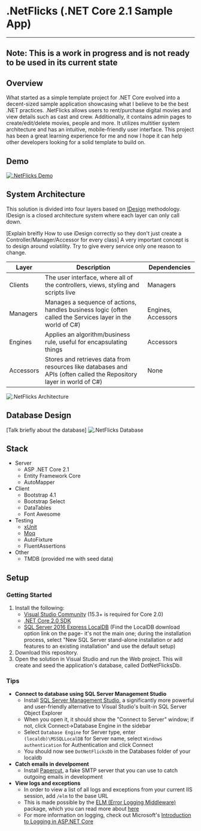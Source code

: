 # .NetFlicks (.NET Core 2.1 Sample App)
---
## Note: This is a work in progress and is not ready to be used in its current state

## Overview
What started as a simple template project for .NET Core evolved into a decent-sized sample application showcasing what I believe to be the best .NET practices. .NetFlicks allows users to rent/purchase digital movies and view details such as cast and crew. Additionally, it contains admin pages to create/edit/delete movies, people and more. It utilizes multitier system architecture and has an intuitive, mobile-friendly user interface. This project has been a great learning experience for me and now I hope it can help other developers looking for a solid template to build on.

## Demo
[![.NetFlicks Demo](https://img.youtube.com/vi/ScMzIvxBSi4/0.jpg)](https://www.youtube.com/watch?v=ScMzIvxBSi4)

## System Architecture
This solution is divided into four layers based on [IDesign](http://www.idesign.net/ "IDesign") methodology. IDesign is a closed architecture system where each layer can only call down.

[Explain breifly How to use iDesign correctly so they don't just create a Controller/Manager/Accessor for every class]
A very important concept is to design around volatility. Try to give every service only one reason to change.

| Layer | Description | Dependencies |
| - | - | - |
| Clients | The user interface, where all of the controllers, views, styling and scripts live | Managers |
| Managers | Manages a sequence of actions, handles business logic (often called the Services layer in the world of C#) | Engines, Accessors |
| Engines | Applies an algorithm/business rule, useful for encapsulating things | Accessors |
| Accessors | Stores and retrieves data from resources like databases and APIs (often called the Repository layer in world of C#) | None |

![.NetFlicks Architecture](https://user-images.githubusercontent.com/9669653/40292370-8e94ff6a-5c90-11e8-8751-08ce14575cea.png)

## Database Design
[Talk briefly about the database]
![.NetFlicks Database](https://user-images.githubusercontent.com/9669653/40290536-25721b6e-5c84-11e8-927e-0656b7452ff2.png)

## Stack
 * Server
   * ASP .NET Core 2.1
   * Entity Framework Core
   * AutoMapper
 * Client
   * Bootstrap 4.1
   * Bootstrap Select
   * DataTables
   * Font Awesome
 * Testing
   * [xUnit](https://xunit.github.io/ "xUnit")
   * [Moq](https://github.com/moq/moq4 "Moq")
   * AutoFixture
   * FluentAssertions
* Other
   * TMDB (provided me with seed data)


## Setup
### Getting Started
1. Install the following:
   * [Visual Studio Community](https://www.visualstudio.com/downloads/ "Visual Studio Community") (15.3+ is required for Core 2.0)
   * [.NET Core 2.0 SDK](https://www.microsoft.com/net/download/core ".NET Core 2.0 SDK")
   * [SQL Server 2016 Express LocalDB](https://www.microsoft.com/en-us/sql-server/sql-server-editions-express "SQL Server 2016 Express LocalDB") (Find the LocalDB download option link on the page- it's not the main one; during the installation process, select "New SQL Server stand-alone installation or add features to an existing installation" and use the default setup)
2. Download this repository.
3. Open the solution in Visual Studio and run the Web project. This will create and seed the application's database, called DotNetFlicksDb.

### Tips
* **Connect to database using SQL Server Management Studio**
  * Install [SQL Server Management Studio](https://docs.microsoft.com/en-us/sql/ssms/download-sql-server-management-studio-ssms "SQL Server Management Studio"), a significantly more powerful and user-friendly alternative to Visual Studio's built-in SQL Server Object Explorer
  * When you open it, it should show the "Connect to Server" window; if not, click Connect->Database Engine in the sidebar
  * Select `Database Engine` for Server type, enter `(localdb)\MSSQLLocalDB` for Server name, select `Windows authentication` for Authentication and click Connect
  * You should now see `DotNetFlicksDb` in the Databases folder of your localdb
* **Catch emails in develpoment**
  * Install [Papercut](https://github.com/ChangemakerStudios/Papercut "Papercut"), a fake SMTP server that you can use to catch outgoing emails in development
* **View logs and exceptions**
  * In order to view a list of all logs and exceptions from your current IIS session, add `/elm` to the base URL
  * This is made possible by the [ELM (Error Logging Middleware)](https://www.nuget.org/packages/Microsoft.AspNetCore.Diagnostics.Elm/ "ELM (Error Logging Middleware)") package, which you can read more about [here](http://www.talkingdotnet.com/aspnet-core-diagnostics-middleware-error-handling/#UseElmPage "app.UseElmPage() and app.UseElmCapture()")
  * For more information on logging, check out Microsoft's [Introduction to Logging in ASP.NET Core](https://docs.microsoft.com/en-us/aspnet/core/fundamentals/logging?tabs=aspnetcore2x "Introduction to Logging in ASP.NET Core")

